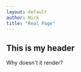 ```yaml
---
layout: default
author: Nick
title: "Real Page"
---
```


## This is my header
Why doesn't it render? 
